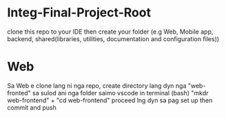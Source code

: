 # Integ-Final-Project-Root
clone this repo to your IDE then create your folder (e.g Web, Mobile app, backend, shared(libraries, utilities, documentation and configuration files))

# Web
Sa Web e clone lang ni nga repo, create directory lang dyn nga "web-fronted" sa sulod ani nga folder saimo vscode in terminal (bash) "mkdr web-frontend" + "cd web-frontend" proceed lng dyn sa pag set up then commit and push 
